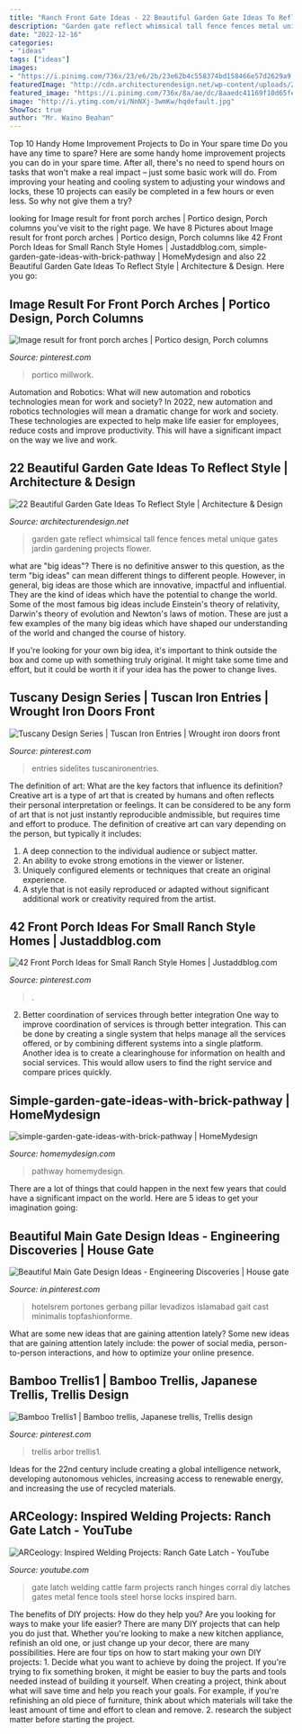 ```yaml
---
title: "Ranch Front Gate Ideas - 22 Beautiful Garden Gate Ideas To Reflect Style"
description: "Garden gate reflect whimsical tall fence fences metal unique gates jardin gardening projects flower"
date: "2022-12-16"
categories:
- "ideas"
tags: ["ideas"]
images:
- "https://i.pinimg.com/736x/23/e6/2b/23e62b4c558374bd158466e57d2629a9.jpg"
featuredImage: "http://cdn.architecturendesign.net/wp-content/uploads/2014/08/garden-gate-16.jpg"
featured_image: "https://i.pinimg.com/736x/8a/ae/dc/8aaedc41169f10d65fe88eddde67e948.jpg"
image: "http://i.ytimg.com/vi/NnNXj-3wmKw/hqdefault.jpg"
ShowToc: true
author: "Mr. Waino Beahan"
---
```



Top 10 Handy Home Improvement Projects to Do in Your spare time
Do you have any time to spare? Here are some handy home improvement projects you can do in your spare time. After all, there's no need to spend hours on tasks that won't make a real impact – just some basic work will do. From improving your heating and cooling system to adjusting your windows and locks, these 10 projects can easily be completed in a few hours or even less. So why not give them a try?

	

		
looking for Image result for front porch arches | Portico design, Porch columns you've visit to the right page. We have 8 Pictures about Image result for front porch arches | Portico design, Porch columns like 42 Front Porch Ideas for Small Ranch Style Homes | Justaddblog.com, simple-garden-gate-ideas-with-brick-pathway | HomeMydesign and also 22 Beautiful Garden Gate Ideas To Reflect Style | Architecture &amp; Design. Here you go:
		
    
## Image Result For Front Porch Arches | Portico Design, Porch Columns

<img loading=lazy src="https://i.pinimg.com/736x/8a/ae/dc/8aaedc41169f10d65fe88eddde67e948.jpg" onerror="this.onerror=null;this.src='https://tse4.mm.bing.net/th?id=OIP.6OMIfuWSaokEOncHDpdBJAHaKA&amp;pid=15.1';" alt="Image result for front porch arches | Portico design, Porch columns">

_Source: pinterest.com_

>portico millwork. 

	

Automation and Robotics: What will new automation and robotics technologies mean for work and society?
In 2022, new automation and robotics technologies will mean a dramatic change for work and society. These technologies are expected to help make life easier for employees, reduce costs and improve productivity. This will have a significant impact on the way we live and work.

    
## 22 Beautiful Garden Gate Ideas To Reflect Style | Architecture &amp; Design

<img loading=lazy src="http://cdn.architecturendesign.net/wp-content/uploads/2014/08/garden-gate-16.jpg" onerror="this.onerror=null;this.src='https://tse1.mm.bing.net/th?id=OIP.aqSbP8usuKDMQs4eXaKQ3AHaLH&amp;pid=15.1';" alt="22 Beautiful Garden Gate Ideas To Reflect Style | Architecture &amp; Design">

_Source: architecturendesign.net_

>garden gate reflect whimsical tall fence fences metal unique gates jardin gardening projects flower. 

	

what are "big ideas"?
There is no definitive answer to this question, as the term "big ideas" can mean different things to different people. However, in general, big ideas are those which are innovative, impactful and influential. They are the kind of ideas which have the potential to change the world.
Some of the most famous big ideas include Einstein's theory of relativity, Darwin's theory of evolution and Newton's laws of motion. These are just a few examples of the many big ideas which have shaped our understanding of the world and changed the course of history.

If you're looking for your own big idea, it's important to think outside the box and come up with something truly original. It might take some time and effort, but it could be worth it if your idea has the power to change lives.

    
## Tuscany Design Series | Tuscan Iron Entries | Wrought Iron Doors Front

<img loading=lazy src="https://i.pinimg.com/736x/23/e6/2b/23e62b4c558374bd158466e57d2629a9.jpg" onerror="this.onerror=null;this.src='https://tse2.mm.bing.net/th?id=OIP.KfXBN1O1baHOi75q7s4W_gHaJ4&amp;pid=15.1';" alt="Tuscany Design Series | Tuscan Iron Entries | Wrought iron doors front">

_Source: pinterest.com_

>entries sidelites tuscanironentries. 

	

The definition of art: What are the key factors that influence its definition?
Creative art is a type of art that is created by humans and often reflects their personal interpretation or feelings. It can be considered to be any form of art that is not just instantly reproducible andmissible, but requires time and effort to produce. The definition of creative art can vary depending on the person, but typically it includes:
1. A deep connection to the individual audience or subject matter.
2. An ability to evoke strong emotions in the viewer or listener.
3. Uniquely configured elements or techniques that create an original experience.
4. A style that is not easily reproduced or adapted without significant additional work or creativity required from the artist.

    
## 42 Front Porch Ideas For Small Ranch Style Homes | Justaddblog.com

<img loading=lazy src="https://i.pinimg.com/736x/a2/38/1c/a2381cabfca559de07dbfb309cf56dcd.jpg" onerror="this.onerror=null;this.src='https://tse4.mm.bing.net/th?id=OIP.FDDyr2z5yhB1yPHk5EKBVgHaLJ&amp;pid=15.1';" alt="42 Front Porch Ideas for Small Ranch Style Homes | Justaddblog.com">

_Source: pinterest.com_

>. 

	

2) Better coordination of services through better integration
One way to improve coordination of services is through better integration. This can be done by creating a single system that helps manage all the services offered, or by combining different systems into a single platform. Another idea is to create a clearinghouse for information on health and social services. This would allow users to find the right service and compare prices quickly.

    
## Simple-garden-gate-ideas-with-brick-pathway | HomeMydesign

<img loading=lazy src="https://homemydesign.com/wp-content/uploads/2020/08/simple-garden-gate-ideas-with-brick-pathway.jpg" onerror="this.onerror=null;this.src='https://tse3.mm.bing.net/th?id=OIP.Fs-Zsmc8lESE7-0pAT301AHaKD&amp;pid=15.1';" alt="simple-garden-gate-ideas-with-brick-pathway | HomeMydesign">

_Source: homemydesign.com_

>pathway homemydesign. 

	

There are a lot of things that could happen in the next few years that could have a significant impact on the world. Here are 5 ideas to get your imagination going: 

    
## Beautiful Main Gate Design Ideas - Engineering Discoveries | House Gate

<img loading=lazy src="https://i.pinimg.com/736x/ec/7d/af/ec7daf5c0eb3480254cef6287a96760e.jpg" onerror="this.onerror=null;this.src='https://tse2.mm.bing.net/th?id=OIP.40vJEha0KAI2S26fnCp2FQHaJ3&amp;pid=15.1';" alt="Beautiful Main Gate Design Ideas - Engineering Discoveries | House gate">

_Source: in.pinterest.com_

>hotelsrem portones gerbang pillar levadizos islamabad gait cast minimalis topfashionforme. 

	

What are some new ideas that are gaining attention lately?
Some new ideas that are gaining attention lately include: the power of social media, person-to-person interactions, and how to optimize your online presence.

    
## Bamboo Trellis1 | Bamboo Trellis, Japanese Trellis, Trellis Design

<img loading=lazy src="https://i.pinimg.com/736x/ba/8b/27/ba8b279f9551f347aa5b0c38c21a2a64.jpg" onerror="this.onerror=null;this.src='https://tse1.mm.bing.net/th?id=OIP.QJtUycdUbPUg9XXxHJXk0QAAAA&amp;pid=15.1';" alt="Bamboo Trellis1 | Bamboo trellis, Japanese trellis, Trellis design">

_Source: pinterest.com_

>trellis arbor trellis1. 

	

Ideas for the 22nd century include creating a global intelligence network, developing autonomous vehicles, increasing access to renewable energy, and increasing the use of recycled materials.

    
## ARCeology: Inspired Welding Projects: Ranch Gate Latch - YouTube

<img loading=lazy src="http://i.ytimg.com/vi/NnNXj-3wmKw/hqdefault.jpg" onerror="this.onerror=null;this.src='https://tse1.mm.bing.net/th?id=OIP.HW1CIVC7hudvlK5btl7c4QHaFj&amp;pid=15.1';" alt="ARCeology: Inspired Welding Projects: Ranch Gate Latch - YouTube">

_Source: youtube.com_

>gate latch welding cattle farm projects ranch hinges corral diy latches gates metal fence tools steel horse locks inspired barn. 

	

The benefits of DIY projects: How do they help you?
Are you looking for ways to make your life easier? There are many DIY projects that can help you do just that. Whether you're looking to make a new kitchen appliance, refinish an old one, or just change up your decor, there are many possibilities. Here are four tips on how to start making your own DIY projects: 1. Decide what you want to achieve by doing the project. If you're trying to fix something broken, it might be easier to buy the parts and tools needed instead of building it yourself. When creating a project, think about what will save time and help you reach your goals. For example, if you're refinishing an old piece of furniture, think about which materials will take the least amount of time and effort to clean and remove. 2. research the subject matter before starting the project.

